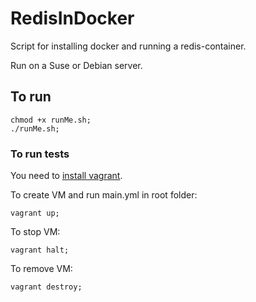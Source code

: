 # RedisInDocker

Script for installing docker and running a redis-container.

Run on a Suse or Debian server.

## To run

```()
chmod +x runMe.sh;
./runMe.sh;
```

### To run tests

You need to [install vagrant](https://github.com/Bragalund/bjellekua/blob/dev/installVagrantWithAptOnUbuntu18.04.sh).

To create VM and run main.yml in root folder:
```()
vagrant up;
```

To stop VM:
```()
vagrant halt;
```

To remove VM:
```()
vagrant destroy;
```